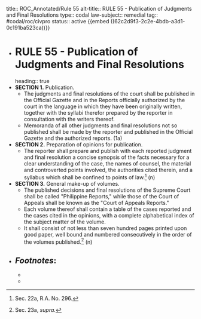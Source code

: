 title:: ROC_Annotated/Rule 55
alt-title:: RULE 55 - Publication of Judgments and Final Resolutions
type:: codal
law-subject:: remedial
tag:: #codal/roc/civpro
status:: active
{{embed ((62c2d9f3-2c2e-4bdb-a3d1-0c191ba523ca))}}

- # RULE 55 - Publication of Judgments and Final Resolutions
  heading:: true
- **SECTION 1.** Publication.
	- The judgments and final resolutions of the court shall be published in the Official Gazette and in the Reports officially authorized by the court in the language in which they have been originally written, together with the syllabi therefor prepared by the reporter in consultation with the writers thereof.
	- Memoranda of all other judgments and final resolutions not so published shall be made by the reporter and published in the Official Gazette and the authorized reports. (1a)
- **SECTION 2.** Preparation of opinions for publication.
	- The reporter shall prepare and publish with each reported judgment and final resolution a concise synopsis of the facts necessary for a clear understanding of the case, the names of counsel, the material and controverted points involved, the authorities cited therein, and a syllabus which shall be confined to points of law.[^1] (n)
- **SECTION 3.** General make-up of volumes.
	- The published decisions and final resolutions of the Supreme Court shall be called "Philippine Reports," while those of the Court of Appeals shall be known as the "Court of Appeals Reports."
	- Each volume thereof shall contain a table of the cases reported and the cases cited in the opinions, with a complete alphabetical index of the subject matter of the volume.
	- It shall consist of not less than seven hundred pages printed upon good paper, well bound and numbered consecutively in the order of the volumes published.[^2] (n)
- ## _Footnotes_:
	- [^1]: Sec. 22a, R.A. No. 296.
	- [^2]: Sec. 23a, _supra._